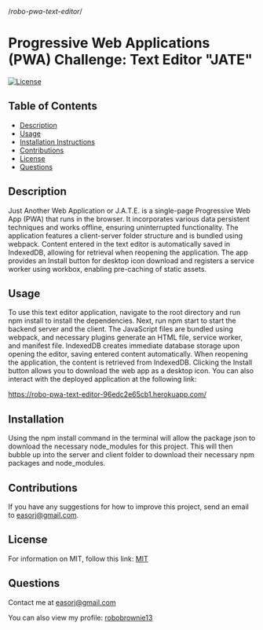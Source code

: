 /_robo-pwa-text-editor_/

# Progressive Web Applications (PWA) Challenge: Text Editor "JATE"

[![License](https://img.shields.io/badge/license-MIT-green.svg)](https://opensource.org/licenses/MIT)

## Table of Contents

- [Description](#Description)
- [Usage](#Usage)
- [Installation Instructions](#Installation)
- [Contributions](#Contributions)
- [License](#License)
- [Questions](#Questions)

## Description

Just Another Web Application or J.A.T.E. is a single-page Progressive Web App (PWA) that runs in the browser. It incorporates various data persistent techniques and works offline, ensuring uninterrupted functionality. The application features a client-server folder structure and is bundled using webpack. Content entered in the text editor is automatically saved in IndexedDB, allowing for retrieval when reopening the application. The app provides an Install button for desktop icon download and registers a service worker using workbox, enabling pre-caching of static assets.

## Usage

To use this text editor application, navigate to the root directory and run npm install to install the dependencies. Next, run npm start to start the backend server and the client. The JavaScript files are bundled using webpack, and necessary plugins generate an HTML file, service worker, and manifest file. IndexedDB creates immediate database storage upon opening the editor, saving entered content automatically. When reopening the application, the content is retrieved from IndexedDB. Clicking the Install button allows you to download the web app as a desktop icon. You can also interact with the deployed application at the following link:

https://robo-pwa-text-editor-96edc2e65cb1.herokuapp.com/

## Installation

Using the npm install command in the terminal will allow the package json to download the necessary node_modules for this project. This will then bubble up into the server and client folder to download their necessary npm packages and node_modules.

## Contributions

If you have any suggestions for how to improve this project, send an email to easorj@gmail.com.

## License

For information on MIT, follow this link: [MIT](https://opensource.org/licenses/MIT)

## Questions

Contact me at easorj@gmail.com

You can also view my profile: [robobrownie13](https://github.com/robobrownie13)
